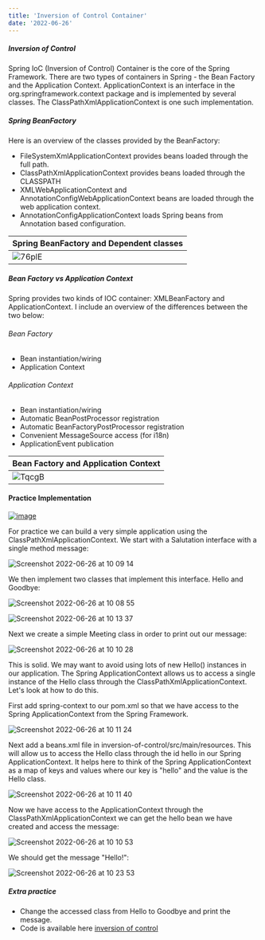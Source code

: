 ```yaml
---
title: 'Inversion of Control Container'
date: '2022-06-26'
---
```


##### Inversion of Control

Spring IoC (Inversion of Control) Container is the core of the Spring Framework.
There are two types of containers in Spring - the Bean Factory and the Application Context.
ApplicationContext is an interface in the org.springframework.context package and is implemented by several classes.
The ClassPathXmlApplicationContext is one such implementation.

##### Spring BeanFactory
Here is an overview of the classes provided by the BeanFactory:
- FileSystemXmlApplicationContext provides beans loaded through the full path.
- ClassPathXmlApplicationContext provides beans loaded through the CLASSPATH
- XMLWebApplicationContext and AnnotationConfigWebApplicationContext beans are loaded through the web application context.
- AnnotationConfigApplicationContext loads Spring beans from Annotation based configuration.

| Spring BeanFactory and Dependent classes|
|-----------------------------------------|
|![76plE](https://user-images.githubusercontent.com/27693622/175805274-92de9607-fbc0-4482-a7c6-b5b3c77f5e3c.png)|

##### Bean Factory vs Application Context
Spring provides two kinds of IOC container: XMLBeanFactory and ApplicationContext. 
I include an overview of the differences between the two below:
###### Bean Factory
- Bean instantiation/wiring
- Application Context
###### Application Context
- Bean instantiation/wiring
- Automatic BeanPostProcessor registration
- Automatic BeanFactoryPostProcessor registration
- Convenient MessageSource access (for i18n)
- ApplicationEvent publication

|Bean Factory and Application Context |
|---------------------------------------------------------|
|![TqcgB](https://user-images.githubusercontent.com/27693622/175805750-1025c69b-1494-4b4e-91c2-66e6c179348a.jpg)|

#### Practice Implementation
[![image](https://i3.ytimg.com/vi/Q1puqtAM02M/maxresdefault.jpg)](https://youtu.be/Q1puqtAM02M)

For practice we can build a very simple application using the ClassPathXmlApplicationContext.
We start with a Salutation interface with a single method message:

![Screenshot 2022-06-26 at 10 09 14](https://user-images.githubusercontent.com/27693622/175807408-d17dc0ac-62c9-4170-8d01-6ab552674a28.png)

We then implement two classes that implement this interface. Hello and Goodbye:

![Screenshot 2022-06-26 at 10 08 55](https://user-images.githubusercontent.com/27693622/175807407-5efab4e4-2b42-4cf1-939a-b8817296eec0.png)

![Screenshot 2022-06-26 at 10 13 37](https://user-images.githubusercontent.com/27693622/175807466-e617d7be-9825-46a0-905c-1000ea766e9b.png)

Next we create a simple Meeting class in order to print out our message: 

![Screenshot 2022-06-26 at 10 10 28](https://user-images.githubusercontent.com/27693622/175807413-70cf6198-e93c-467c-9e46-3380098b6325.png)

This is solid. We may want to avoid using lots of new Hello() instances in our application.
The Spring ApplicationContext allows us to access a single instance of the Hello class through the 
ClassPathXmlApplicationContext. Let's look at how to do this.

First add spring-context to our pom.xml so that we have access to the Spring ApplicationContext from
the Spring Framework.


![Screenshot 2022-06-26 at 10 11 24](https://user-images.githubusercontent.com/27693622/175807412-f1c48ec9-8805-44f9-b86d-c1f5a5642c61.png)

Next add a beans.xml file in inversion-of-control/src/main/resources. This will allow us to access the Hello class 
through the id hello in our Spring ApplicationContext. It helps here to think of the Spring ApplicationContext as a
map of keys and values where our key is "hello" and the value is the Hello class.

![Screenshot 2022-06-26 at 10 11 40](https://user-images.githubusercontent.com/27693622/175807411-eaa57e68-6ba4-4964-9c4e-53b5bed9bed8.png)

Now we have access to the ApplicationContext through the ClassPathXmlApplicationContext we can get the hello bean
we have created and access the message:

![Screenshot 2022-06-26 at 10 10 53](https://user-images.githubusercontent.com/27693622/175807409-a55956b7-d12f-41f9-ac9a-c29efe5a679a.png)

We should get the message "Hello!":


![Screenshot 2022-06-26 at 10 23 53](https://user-images.githubusercontent.com/27693622/175807819-a6faac91-5fb6-40be-a86f-3655204b877e.png)

##### Extra practice
- Change the accessed class from Hello to Goodbye and print the message.
- Code is available here [inversion of control](https://github.com/TomSpencerLondon/spring-practice-examples/tree/main/inversion-of-control)